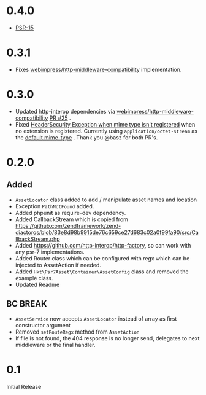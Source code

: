 # 0.4.0
* [PSR-15](https://github.com/php-fig/fig-standards/blob/master/accepted/PSR-15-request-handlers.md)

# 0.3.1

* Fixes [webimpress/http-middleware-compatibility](https://github.com/webimpress/http-middleware-compatibility) implementation.

# 0.3.0

* Updated http-interop dependencies via [webimpress/http-middleware-compatibility](https://github.com/webimpress/http-middleware-compatibility) [PR #25](https://github.com/harikt/psr7-asset/pull/25) .
* Fixed [HeaderSecurity Exception when mime type isn't registered](https://github.com/harikt/psr7-asset/issues/24) when no extension is registered. Currently using `application/octet-stream` as the [default mime-type](https://github.com/harikt/psr7-asset/pull/26) . Thank you @basz for both PR's.

# 0.2.0

## Added

* `AssetLocator` class added to add / manipulate asset names and location
* Exception `PathNotFound` added.
* Added phpunit as require-dev dependency.
* Added CallbackStream which is copied from https://github.com/zendframework/zend-diactoros/blob/83e8d98b9915de76c659ce27d683c02a0f99fa90/src/CallbackStream.php
* Added https://github.com/http-interop/http-factory, so can work with any psr-7 implementations.
* Added Router class which can be configured with regx which can be injected to AssetAction if needed.
* Added `Hkt\Psr7Asset\Container\AssetConfig` class and removed the example class.
* Updated Readme

## BC BREAK

* `AssetService` now accepts `AssetLocator` instead of array as first constructor argument
* Removed `setRouteRegx` method from `AssetAction`
* If file is not found, the 404 response is no longer send, delegates to next middleware or the final handler.

# 0.1

Initial Release
